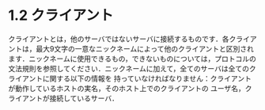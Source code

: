 # 1.2 クライアント

クライアントとは，他のサーバではないサーバに接続するものです．各クライアントは，最大9文字の一意なニックネームによって他のクライアントと区別されます．ニックネームに使用できるもの，できないものについては，プロトコルの文法規則を参照してください．ニックネームに加えて，全てのサーバは全てのクライアントに関する以下の情報を 持っていなければなりません：クライアントが動作しているホストの実名，そのホスト上でのクライアントの ユーザ名，クライアントが接続しているサーバ．
